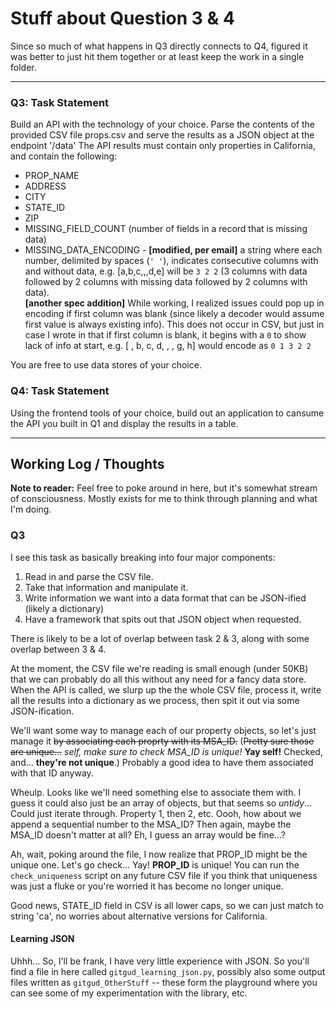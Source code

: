 # Stuff about Question 3 & 4

Since so much of what happens in Q3 directly connects to Q4, figured it was better to just hit them together or at least keep the work in a single folder.

------

### Q3: Task Statement
Build an API with the technology of your choice. Parse the contents of the provided CSV file props.csv and serve the results as a JSON object at the endpoint '/data'
The API results must contain only properties in California, and contain the following:
- PROP_NAME
- ADDRESS
- CITY
- STATE_ID
- ZIP
- MISSING_FIELD_COUNT (number of fields in a record that is missing data)
- MISSING_DATA_ENCODING - **[modified, per email]** a string where each number, delimited by spaces (`' '`), indicates consecutive columns with and without data, e.g. [a,b,c,,,d,e] will be `3 2 2` (3 columns with data followed by 2 columns with missing data followed by 2 columns with data).  
**[another spec addition]** While working, I realized issues could pop up in encoding if first column was blank (since likely a decoder would assume first value is always existing info). This does not occur in CSV, but just in case I wrote in that if first column is blank, it begins with a `0` to show lack of info at start, e.g. [ , b, c, d, , , g, h] would encode as `0 1 3 2 2`

You are free to use data stores of your choice.

### Q4: Task Statement
Using the frontend tools of your choice, build out an application to cansume the API you built in Q1 and display the results in a table.


-----

## Working Log / Thoughts

**Note to reader:** Feel free to poke around in here, but it's somewhat stream of consciousness. Mostly exists for me to think through planning and what I'm doing.

### Q3
I see this task as basically breaking into four major components:
1. Read in and parse the CSV file.
2. Take that information and manipulate it.
3. Write information we want into a data format that can be JSON-ified (likely a dictionary)
4. Have a framework that spits out that JSON object when requested.

There is likely to be a lot of overlap between task 2 & 3, along with some overlap between 3 & 4.

At the moment, the CSV file we're reading is small enough (under 50KB) that we can probably do all this without any need for a fancy data store. When the API is called, we slurp up the the whole CSV file, process it, write all the results into a dictionary as we process, then spit it out via some JSON-ification.

We'll want some way to manage each of our property objects, so let's just manage it ~~by associating each proprty with its MSA_ID.~~ (~~Pretty sure those are unique...~~ *self, make sure to check MSA_ID is unique!*  **Yay self!** Checked, and... **they're not unique**.) Probably a good idea to have them associated with that ID anyway.

Wheulp. Looks like we'll need something else to associate them with. I guess it could also just be an array of objects, but that seems so *untidy*... Could just iterate through. Property 1, then 2, etc. Oooh, how about we append a sequential number to the MSA_ID? Then again, maybe the MSA_ID doesn't matter at all? Eh, I guess an array would be fine...?

Ah, wait, poking around the file, I now realize that PROP_ID might be the unique one. Let's go check...  Yay! **PROP_ID** is unique! You can run the `check_uniqueness` script on any future CSV file if you think that uniqueness was just a fluke or you're worried it has become no longer unique.

Good news, STATE_ID field in CSV is all lower caps, so we can just match to string 'ca', no worries about alternative versions for California.



#### Learning JSON
Uhhh... So, I'll be frank, I have very little experience with JSON. So you'll find a file in here called `gitgud_learning_json.py`, possibly also some output files written as `gitgud_OtherStuff` -- these form the playground where you can see some of my experimentation with the library, etc.